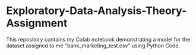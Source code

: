 # Exploratory-Data-Analysis-Theory-Assignment
This repository contains my Colab notebook demonstrating a model for the dataset assigned to me "bank_marketing_test.csv" using Python Code.
